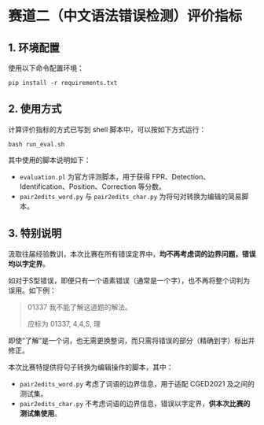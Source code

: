 # 赛道二（中文语法错误检测）评价指标

## 1. 环境配置

使用以下命令配置环境：

```shell
pip install -r requirements.txt
```

## 2. 使用方式

计算评价指标的方式已写到 shell 脚本中，可以按如下方式运行：

```shell
bash run_eval.sh
```

其中使用的脚本说明如下：

- `evaluation.pl` 为官方评测脚本，用于获得 FPR、Detection、Identification、Position、Correction 等分数。
- `pair2edits_word.py` 与 `pair2edits_char.py` 为将句对转换为编辑的简易脚本。

## 3. 特别说明

汲取往届经验教训，本次比赛在所有错误定界中，**均不再考虑词的边界问题，错误均以字定界**。

如对于S型错误，即便只有一个语素错误（通常是一个字），也不再将整个词判为误用。如下例：

> 01337 我不能了解这道题的解法。
>
> 应标为  01337, 4,4,S, 理

即使“了解”是一个词，也无需更换整词，而只需将错误的部分（精确到字）标出并修正。

本次比赛特提供将句子转换为编辑操作的脚本，其中：

- `pair2edits_word.py` 考虑了词语的边界信息，用于适配 CGED2021 及之间的测试集。
- `pair2edits_char.py` 不考虑词语的边界信息，错误以字定界，**供本次比赛的测试集使用**。
